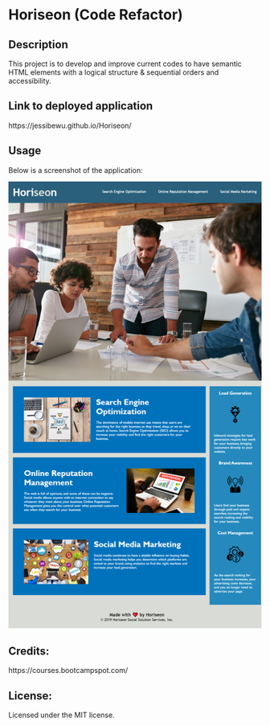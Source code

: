 <h1>Horiseon (Code Refactor)</h1>

<h2>Description </h2>
This project is to develop and improve current codes to have semantic HTML elements with a logical structure & sequential orders and accessibility. 

<h2>Link to deployed application </h2>
https://jessibewu.github.io/Horiseon/

<h2>Usage </h2>
Below is a screenshot of the application: 

![alt text](./assets/images/screenshot.png) 

<h2>Credits: </h2>
https://courses.bootcampspot.com/

<h2>License: </h2>
Licensed under the MIT license.